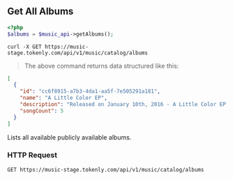 ## Get All Albums


```php
<?php
$albums = $music_api->getAlbums();
```

```shell
curl -X GET https://music-stage.tokenly.com/api/v1/music/catalog/albums
```

> The above command returns data structured like this:

```json
[
  {
    "id": "cc6f8915-a7b3-4da1-aa5f-7e505291a181",
    "name": "A Little Color EP",
    "description": "Released on January 10th, 2016 - A Little Color EP is Adam B. Levine's first release of original music under the name "Mind To Matter" and on the website mindtomatter.org. ",
    "songCount": 5
  }
]
```

Lists all available publicly available albums.

### HTTP Request

`GET https://music-stage.tokenly.com/api/v1/music/catalog/albums`

